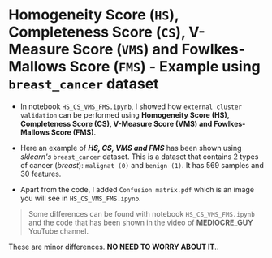 # Homogeneity Score (`HS`), Completeness Score (`CS`), V-Measure Score (`VMS`) and Fowlkes-Mallows Score (`FMS`) - Example using `breast_cancer` dataset

* In notebook `HS_CS_VMS_FMS.ipynb`, I showed how `external cluster validation` can be performed using **Homogeneity Score (HS), Completeness Score (CS), V-Measure Score (VMS) and Fowlkes-Mallows Score (FMS)**.

* Here an example of _**HS, CS, VMS and FMS**_ has been shown using _sklearn's_ `breast_cancer` dataset. This is a dataset that contains 2 types of cancer (_breast_): `malignat (0)` and `benign (1)`. It has 569 samples and 30 features.
 
* Apart from the code, I added `Confusion matrix.pdf` which is an image you will see in `HS_CS_VMS_FMS.ipynb`.

> Some differences can be found with notebook `HS_CS_VMS_FMS.ipynb` and the code that has been shown in the video of __MEDIOCRE_GUY__ YouTube channel.

These are minor differences. __NO NEED TO WORRY ABOUT IT__..
